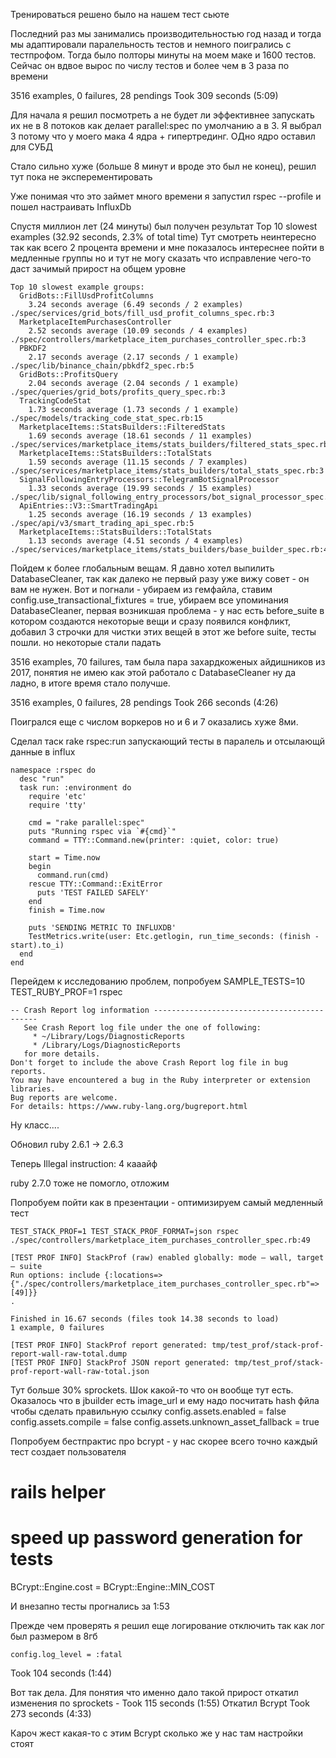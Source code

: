 Тренироваться решено было на нашем тест сьюте

Последний раз мы занимались производительностью год назад и тогда мы адаптировали паралельность тестов и немного поигрались с тестпрофом. Тогда было полторы минуты на моем маке и 1600 тестов.  Сейчас он вдвое вырос по числу тестов и более чем в 3 раза по времени

3516 examples, 0 failures, 28 pendings
Took 309 seconds (5:09)

Для начала я решил посмотреть а не будет ли эффективнее запускать их не в 8 потоков как делает parallel:spec по умолчанию а в 3. Я выбрал 3 потому что у моего мака 4 ядра + гипертрединг. ОДно ядро оставил для СУБД

Стало сильно хуже (больше 8 минут и вроде это был не конец), решил тут пока не эксперементировать

Уже понимая что это займет много времени я запустил rspec --profile и пошел настраивать InfluxDb

Спустя миллион лет (24 минуты) был получен результат
	Top 10 slowest examples (32.92 seconds, 2.3% of total time) 
Тут смотреть неинтересно так как всего 2 процента времени и мне показалось интереснее пойти в медленные группы но и тут не могу сказать что исправление чего-то даст зачимый прирост на общем уровне

	Top 10 slowest example groups:
	  GridBots::FillUsdProfitColumns
	    3.24 seconds average (6.49 seconds / 2 examples) ./spec/services/grid_bots/fill_usd_profit_columns_spec.rb:3
	  MarketplaceItemPurchasesController
	    2.52 seconds average (10.09 seconds / 4 examples) ./spec/controllers/marketplace_item_purchases_controller_spec.rb:3
	  PBKDF2
	    2.17 seconds average (2.17 seconds / 1 example) ./spec/lib/binance_chain/pbkdf2_spec.rb:5
	  GridBots::ProfitsQuery
	    2.04 seconds average (2.04 seconds / 1 example) ./spec/queries/grid_bots/profits_query_spec.rb:3
	  TrackingCodeStat
	    1.73 seconds average (1.73 seconds / 1 example) ./spec/models/tracking_code_stat_spec.rb:15
	  MarketplaceItems::StatsBuilders::FilteredStats
	    1.69 seconds average (18.61 seconds / 11 examples) ./spec/services/marketplace_items/stats_builders/filtered_stats_spec.rb:3
	  MarketplaceItems::StatsBuilders::TotalStats
	    1.59 seconds average (11.15 seconds / 7 examples) ./spec/services/marketplace_items/stats_builders/total_stats_spec.rb:3
	  SignalFollowingEntryProcessors::TelegramBotSignalProcessor
	    1.33 seconds average (19.99 seconds / 15 examples) ./spec/lib/signal_following_entry_processors/bot_signal_processor_spec.rb:3
	  ApiEntries::V3::SmartTradingApi
	    1.25 seconds average (16.19 seconds / 13 examples) ./spec/api/v3/smart_trading_api_spec.rb:5
	  MarketplaceItems::StatsBuilders::TotalStats
	    1.13 seconds average (4.51 seconds / 4 examples) ./spec/services/marketplace_items/stats_builders/base_builder_spec.rb:4


Пойдем к более глобальным вещам. Я давно хотел выпилить DatabaseCleaner, так как далеко не первый разу уже вижу совет - он вам не нужен.  Вот и погнали - убираем из гемфайла, ставим 
  config.use_transactional_fixtures = true, убираем все упоминания DatabaseCleaner, первая возникшая проблема - у нас есть before_suite в котором создаются некоторые вещи и сразу появился конфликт, добавил 3 строчки для чистки этих вещей в этот же before suite, тесты пошли. но некоторые стали падать

3516 examples, 70 failures, там была пара захардкоженых айдишников из 2017, понятия не имею как этой работало с DatabaseCleaner ну да ладно, в итоге время стало получше.

3516 examples, 0 failures, 28 pendings
Took 266 seconds (4:26)


Поигрался еще с числом воркеров но и 6 и 7 оказались хуже 8ми.

Сделал таск rake rspec:run запускающий тесты в паралель и отсылающй данные в influx


	namespace :rspec do
	  desc "run"
	  task run: :environment do
	    require 'etc'
	    require 'tty'

	    cmd = "rake parallel:spec"
	    puts "Running rspec via `#{cmd}`"
	    command = TTY::Command.new(printer: :quiet, color: true)

	    start = Time.now
	    begin
	      command.run(cmd)
	    rescue TTY::Command::ExitError
	      puts 'TEST FAILED SAFELY'
	    end
	    finish = Time.now

	    puts 'SENDING METRIC TO INFLUXDB'
	    TestMetrics.write(user: Etc.getlogin, run_time_seconds: (finish - start).to_i)
	  end
	end


Перейдем к исследованию проблем, попробуем 
	SAMPLE_TESTS=10 TEST_RUBY_PROF=1 rspec 

	-- Crash Report log information --------------------------------------------
	   See Crash Report log file under the one of following:                    
	     * ~/Library/Logs/DiagnosticReports                                     
	     * /Library/Logs/DiagnosticReports                                      
	   for more details.                                                        
	Don't forget to include the above Crash Report log file in bug reports.     
	You may have encountered a bug in the Ruby interpreter or extension libraries.
	Bug reports are welcome.
	For details: https://www.ruby-lang.org/bugreport.html

Ну класс.... 

Обновил ruby 2.6.1 -> 2.6.3 

Теперь Illegal instruction: 4 кааайф

ruby 2.7.0 тоже не помогло, отложим


Попробуем пойти как в презентации - оптимизируем самый медленный тест


	TEST_STACK_PROF=1 TEST_STACK_PROF_FORMAT=json rspec ./spec/controllers/marketplace_item_purchases_controller_spec.rb:49

	[TEST PROF INFO] StackProf (raw) enabled globally: mode – wall, target – suite
	Run options: include {:locations=>{"./spec/controllers/marketplace_item_purchases_controller_spec.rb"=>[49]}}
	.

	Finished in 16.67 seconds (files took 14.38 seconds to load)
	1 example, 0 failures

	[TEST PROF INFO] StackProf report generated: tmp/test_prof/stack-prof-report-wall-raw-total.dump
	[TEST PROF INFO] StackProf JSON report generated: tmp/test_prof/stack-prof-report-wall-raw-total.json

Тут больше 30% sprockets. Шок какой-то что он вообще тут есть. Оказалось что в jbuilder есть image_url и ему надо посчитать hash фйла чтобы сделать правильную ссылку
	  config.assets.enabled = false
	  config.assets.compile = false
	  config.assets.unknown_asset_fallback = true


Попробуем бестпрактис про bcrypt - у нас скорее всего точно каждый тест создает пользователя 

# rails helper
# speed up password generation for tests
BCrypt::Engine.cost = BCrypt::Engine::MIN_COST

И внезапно тесты прогнались за 1:53

Прежде чем проверять я решил еще логирование отключить так как лог был размером в 8гб 

    config.log_level = :fatal

Took 104 seconds (1:44)

Вот так дела. Для понятия что именно дало такой прирост откатил изменения по sprockets - Took 115 seconds (1:55)
Откатил Bcrypt Took 273 seconds (4:33)

Кароч жест какая-то с этим Bcrypt сколько же у нас там настройки стоят


